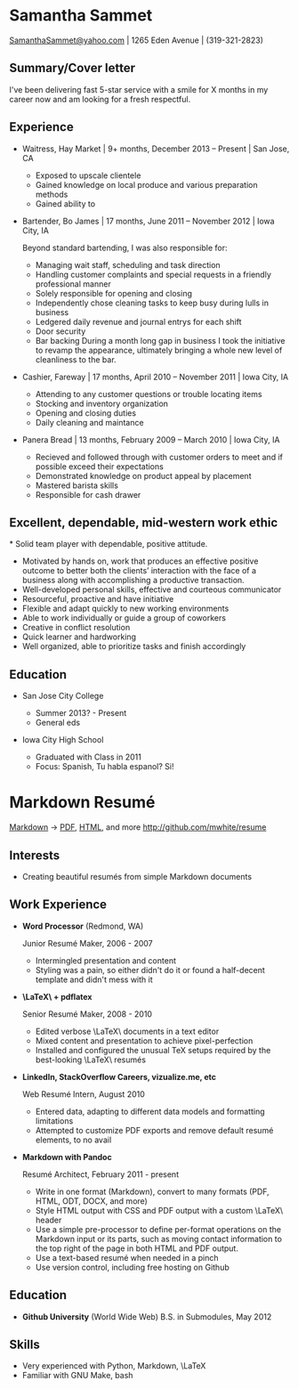 Samantha Sammet
===============

SamanthaSammet@yahoo.com |  1265 Eden Avenue | (319-321-2823)

Summary/Cover letter
--------------------

I've been delivering fast 5-star service with a smile for X months in my career
now and am looking for a fresh respectful.


Experience
----------
* Waitress, Hay Market | 9+ months, December 2013 – Present   | San Jose, CA
    - Exposed to upscale clientele
    - Gained knowledge on local produce and various preparation methods 
    - Gained ability to 
* Bartender, Bo James  | 17 months, June 2011 – November 2012 | Iowa City, IA
  
  Beyond standard bartending, I was also responsible for:
    - Managing wait staff, scheduling and task direction
    - Handling customer complaints and special requests in a friendly professional manner
    - Solely responsible for opening and closing  
    - Independently chose cleaning tasks to keep busy during lulls in business 
    - Ledgered daily revenue and journal entrys for each shift 
    - Door security 
    - Bar backing 
  During a month long gap in business I took the initiative to revamp the appearance, ultimately bringing a whole new level of cleanliness to the bar. 

* Cashier, Fareway | 17 months, April 2010 – November 2011 | Iowa City, IA
    - Attending to any customer questions or trouble locating items 
    - Stocking and inventory organization
    - Opening and closing duties 
    - Daily cleaning and maintance 

* Panera Bread | 13 months, February 2009 –  March 2010 | Iowa City, IA 
    - Recieved and followed through with customer orders to meet and if possible exceed their expectations
    - Demonstrated knowledge on product appeal by placement 
    - Mastered barista skills 
    - Responsible for cash drawer


Excellent, dependable, mid-western work ethic
--------------------------------------------

 * Solid team player with dependable, positive attitude.
 * Motivated by hands on, work that produces an effective positive outcome to better both the clients’ interaction with the face of a business along with accomplishing a productive transaction.
 * Well-developed personal skills, effective and courteous communicator
 * Resourceful, proactive and have initiative
 * Flexible and adapt quickly to new working environments
 * Able to work individually or guide a group of coworkers
 * Creative in conflict resolution
 * Quick learner and hardworking
 * Well organized, able to prioritize tasks and finish accordingly


Education
---------
* San Jose City College
   - Summer 2013? - Present
   - General eds

* Iowa City High School
   - Graduated with Class in 2011
   - Focus: Spanish, Tu habla espanol? Si!


Markdown Resumé
===============

[Markdown](https://raw.github.com/mwhite/resume/master/resume.md) -> [PDF](https://raw.github.com/mwhite/resume/master/resume.pdf), [HTML](http://mwhite.github.com/resume), and more
<http://github.com/mwhite/resume>

Interests
---------

*   Creating beautiful resumés from simple Markdown documents


Work Experience
---------------

*   **Word Processor** (Redmond, WA)

    Junior Resumé Maker, 2006 - 2007

    -   Intermingled presentation and content
    -   Styling was a pain, so either didn't do it or found a half-decent
        template and didn't mess with it

*   **\LaTeX\ + pdflatex**

    Senior Resumé Maker, 2008 - 2010

    -   Edited verbose \LaTeX\ documents in a text editor
    -   Mixed content and presentation to achieve pixel-perfection
    -   Installed and configured the unusual TeX setups required by the
        best-looking \LaTeX\ resumés

*   **LinkedIn, StackOverflow Careers, vizualize.me, etc**

    Web Resumé Intern, August 2010

    -   Entered data, adapting to different data models and formatting
        limitations
    -   Attempted to customize PDF exports and remove default resumé elements,
        to no avail

*   **Markdown with Pandoc**

    Resumé Architect, February 2011 - present

    -   Write in one format (Markdown), convert to many formats (PDF, HTML, ODT,
        DOCX, and more)
    -   Style HTML output with CSS and PDF output with a custom \LaTeX\ header
    -   Use a simple pre-processor to define per-format operations on the
        Markdown input or its parts, such as moving contact information to the
        top right of the page in both HTML and PDF output.
    -   Use a text-based resumé when needed in a pinch
    -   Use version control, including free hosting on Github


Education
---------
  *   **Github University** (World Wide Web)
      B.S. in Submodules, May 2012

Skills
------
  *   Very experienced with Python, Markdown, \LaTeX
  *   Familiar with GNU Make, bash
